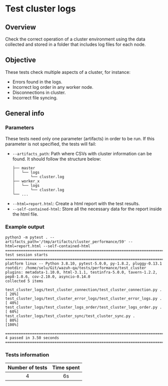 # Test cluster logs

## Overview 

Check the correct operation of a cluster environment using the data collected and stored in a folder that includes log files for each node. 

## Objective

These tests check multiple aspects of a cluster, for instance:
- Errors found in the logs.
- Incorrect log order in any worker node.
- Disconnections in cluster.
- Incorrect file syncing.

## General info
### Parameters
These tests need only one parameter (artifacts) in order to be run. If this parameter is not specified, the tests will fail:
- `--artifacts_path`: Path where CSVs with cluster information can be found. It should follow the structure below:
    ```.
    ├── master
    │   └── logs
    │       └── cluster.log
    ├── worker_x
    │   └── logs
    │       └── cluster.log
    └── ...
    ```
- `--html=report.html`: Create a html report with the test results. 
- `--self-contained-html`: Store all the necessary data for the report inside the html file.

### Example output
```shell
python3 -m pytest . --artifacts_path='/tmp/artifacts/cluster_performance/59' --html=report.html --self-contained-html
============================================================================================ test session starts ============================================================================================
platform linux -- Python 3.8.10, pytest-5.0.0, py-1.8.2, pluggy-0.13.1
rootdir: /home/selu/Git/wazuh-qa/tests/performance/test_cluster
plugins: metadata-1.10.0, html-3.1.1, testinfra-5.0.0, tavern-1.2.2, pep8-1.0.6, cov-2.10.0, asyncio-0.14.0
collected 5 items                                                                                                                                                                                           

test_cluster_logs/test_cluster_connection/test_cluster_connection.py .                                                                                                                                [ 20%]
test_cluster_logs/test_cluster_error_logs/test_cluster_error_logs.py .                                                                                                                                [ 40%]
test_cluster_logs/test_cluster_logs_order/test_cluster_logs_order.py .                                                                                                                                [ 60%]
test_cluster_logs/test_cluster_sync/test_cluster_sync.py .                                                                                                                                            [ 80%]                                                                                                                                            [100%]

========================================================================================= 4 passed in 3.50 seconds ==========================================================================================
```

### Tests information

| Number of tests | Time spent |
|:--:|:--:|
| 4 | 6s |
